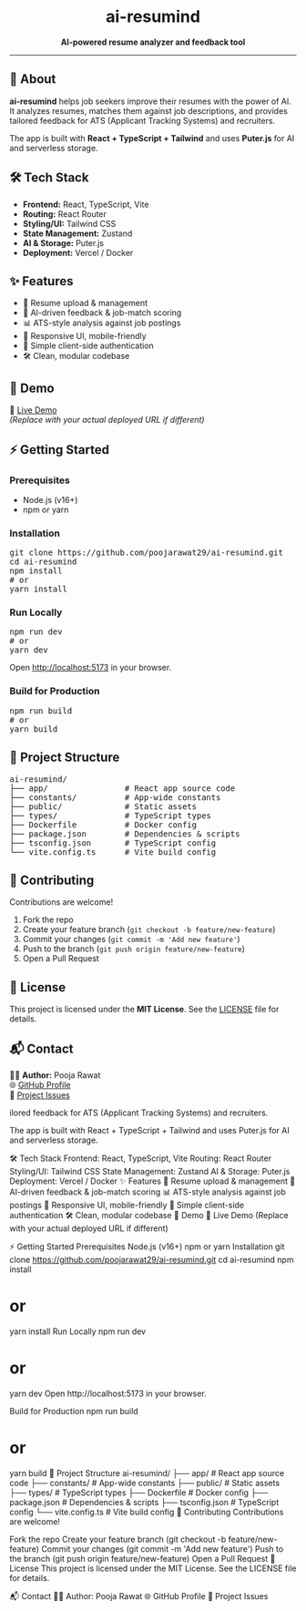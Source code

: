 

<h1 align="center">ai-resumind</h1>
<p align="center"><b>AI-powered resume analyzer and feedback tool</b></p>
<hr/>

<h2>🚀 About</h2>
<p>
  <b>ai-resumind</b> helps job seekers improve their resumes with the power of AI.<br/>
  It analyzes resumes, matches them against job descriptions, and provides tailored feedback for ATS (Applicant Tracking Systems) and recruiters.
</p>
<p>
  The app is built with <b>React + TypeScript + Tailwind</b> and uses <b>Puter.js</b> for AI and serverless storage.
</p>

<h2>🛠️ Tech Stack</h2>
<ul>
  <li><b>Frontend:</b> React, TypeScript, Vite</li>
  <li><b>Routing:</b> React Router</li>
  <li><b>Styling/UI:</b> Tailwind CSS</li>
  <li><b>State Management:</b> Zustand</li>
  <li><b>AI & Storage:</b> Puter.js</li>
  <li><b>Deployment:</b> Vercel / Docker</li>
</ul>

<h2>✨ Features</h2>
<ul>
  <li>📂 Resume upload & management</li>
  <li>🤖 AI-driven feedback & job-match scoring</li>
  <li>📊 ATS-style analysis against job postings</li>
  <li>📱 Responsive UI, mobile-friendly</li>
  <li>🔑 Simple client-side authentication</li>
  <li>🛠️ Clean, modular codebase</li>
</ul>

<h2>📸 Demo</h2>
<p>
  🔗 <a href="https://ai-resumind-zeta.vercel.app" target="_blank">Live Demo</a><br/>
  <i>(Replace with your actual deployed URL if different)</i>
</p>

<h2>⚡ Getting Started</h2>
<h3>Prerequisites</h3>
<ul>
  <li>Node.js (v16+)</li>
  <li>npm or yarn</li>
</ul>

<h3>Installation</h3>
<pre>
git clone https://github.com/poojarawat29/ai-resumind.git
cd ai-resumind
npm install
# or
yarn install
</pre>

<h3>Run Locally</h3>
<pre>
npm run dev
# or
yarn dev
</pre>
<p>Open <a href="http://localhost:5173">http://localhost:5173</a> in your browser.</p>

<h3>Build for Production</h3>
<pre>
npm run build
# or
yarn build
</pre>

<h2>📂 Project Structure</h2>
<pre>
ai-resumind/
├── app/                # React app source code
├── constants/          # App-wide constants
├── public/             # Static assets
├── types/              # TypeScript types
├── Dockerfile          # Docker config
├── package.json        # Dependencies & scripts
├── tsconfig.json       # TypeScript config
└── vite.config.ts      # Vite build config
</pre>



<h2>🤝 Contributing</h2>
<p>Contributions are welcome!</p>
<ol>
  <li>Fork the repo</li>
  <li>Create your feature branch (<code>git checkout -b feature/new-feature</code>)</li>
  <li>Commit your changes (<code>git commit -m 'Add new feature'</code>)</li>
  <li>Push to the branch (<code>git push origin feature/new-feature</code>)</li>
  <li>Open a Pull Request</li>
</ol>

<h2>📜 License</h2>
<p>This project is licensed under the <b>MIT License</b>.  
See the <a href="LICENSE">LICENSE</a> file for details.</p>

<h2>📬 Contact</h2>
<p>
  👩‍💻 <b>Author:</b> Pooja Rawat<br/>
  🌐 <a href="https://github.com/poojarawat29">GitHub Profile</a><br/>
  📌 <a href="https://github.com/poojarawat29/ai-resumind/issues">Project Issues</a>
</p>
ilored feedback for ATS (Applicant Tracking Systems) and recruiters.

The app is built with React + TypeScript + Tailwind and uses Puter.js for AI and serverless storage.

🛠️ Tech Stack
Frontend: React, TypeScript, Vite
Routing: React Router
Styling/UI: Tailwind CSS
State Management: Zustand
AI & Storage: Puter.js
Deployment: Vercel / Docker
✨ Features
📂 Resume upload & management
🤖 AI-driven feedback & job-match scoring
📊 ATS-style analysis against job postings
📱 Responsive UI, mobile-friendly
🔑 Simple client-side authentication
🛠️ Clean, modular codebase
📸 Demo
🔗 Live Demo
(Replace with your actual deployed URL if different)

⚡ Getting Started
Prerequisites
Node.js (v16+)
npm or yarn
Installation
git clone https://github.com/poojarawat29/ai-resumind.git
cd ai-resumind
npm install
# or
yarn install
Run Locally
npm run dev
# or
yarn dev
Open http://localhost:5173 in your browser.

Build for Production
npm run build
# or
yarn build
📂 Project Structure
ai-resumind/
├── app/                # React app source code
├── constants/          # App-wide constants
├── public/             # Static assets
├── types/              # TypeScript types
├── Dockerfile          # Docker config
├── package.json        # Dependencies & scripts
├── tsconfig.json       # TypeScript config
└── vite.config.ts      # Vite build config
🤝 Contributing
Contributions are welcome!

Fork the repo
Create your feature branch (git checkout -b feature/new-feature)
Commit your changes (git commit -m 'Add new feature')
Push to the branch (git push origin feature/new-feature)
Open a Pull Request
📜 License
This project is licensed under the MIT License. See the LICENSE file for details.

📬 Contact
👩‍💻 Author: Pooja Rawat
🌐 GitHub Profile
📌 Project Issues
